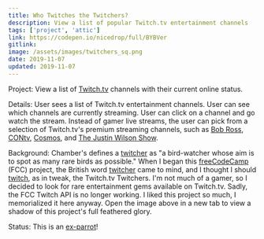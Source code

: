 ```yaml
---
title: Who Twitches the Twitchers?
description: View a list of popular Twitch.tv entertainment channels
tags: ['project', 'attic']
link: https://codepen.io/nicedrop/full/BYBVer
gitlink:
image: /assets/images/twitchers_sq.png
date: 2019-11-07
updated: 2019-11-07
---
```


Project: View a list of [Twitch.tv](https://www.twitch.tv/ 'Live streaming entertainment website') channels with their current online status.

Details: User sees a list of Twitch.tv entertainment channels. User can see which channels are currently streaming. User can click on a channel and go watch the stream. Instead of gamer live streams, the user can pick from a selection of Twitch.tv's premium streaming channels, such as [Bob Ross](https://www.twitch.tv/bobross 'The Joy of Painting'), [CONtv](https://www.twitch.tv/contv '24/7 TV and movies you never asked for'), [Cosmos](https://www.twitch.tv/cosmos 'Carl Sagan takes a personal voyage'), and [The Justin Wilson Show](https://www.twitch.tv/thejustinwilsonshow 'I garontee!').

Background: Chamber's defines a [twitcher](https://chambers.co.uk/search/?query=twitcher&title=21st 'Definition of twitcher') as "a bird-watcher whose aim is to spot as many rare birds as possible." When I began this [freeCodeCamp](https://www.freecodecamp.org 'freeCodeCamp website') (FCC) project, the British word [twitcher](https://www.britishbirdlovers.co.uk/bird-watching-for-beginners/what-is-a-twitcher 'Article on twitchers') came to mind, and I thought I should [twitch](https://chambers.co.uk/search/?query=twitch&title=thes 'Thesaurus entry for twitch'), as in tweak, the Twitch.tv Twitchers. I'm not much of a gamer, so I decided to look for rare entertainment gems available on Twitch.tv. Sadly, the FCC Twitch API is no longer working. I liked this project so much, I memorialized it here anyway. Open the image above in a new tab to view a shadow of this project's full feathered glory.

Status: This is an [ex-parrot](https://en.wikipedia.org/wiki/Dead_Parrot_sketch 'Monty Python - Dead Parrot Sketch')!
